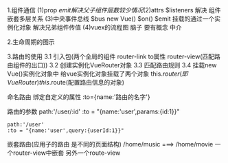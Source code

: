 1.组件通信
	(1)prop $emit 解决 父子组件 层数较少情况
	(2)$attrs $listeners 解决 组件嵌套多层关系
	(3)中央事件总线 $bus new Vue()
		$on() $emit 挂载的通过一个实例化对象 解决兄弟组件传值
	(4)vuex的流程图 脑子 要有概念 中介

2.生命周期的图示

3.路由的使用
  3.1 引入包(两个全局的组件 router-link to属性 router-view(匹配路由组件的出口))
  3.2 创建实例化VueRouter对象
  3.3 匹配路由规则
  3.4 挂载new Vue()实例化对象中	
  给vue实例化对象挂载了两个对象 this.$router (即VueRouter) this.$route(配置路由信息的对象)

  命名路由
  	绑定自定义的属性 :to={name:'路由的名字'}

  路由的参数
  	path:'/user/:id'
  	:to = "{name:'user',params:{id:1}}"

  	path:'/user'
  	:to = "{name:'user',query:{userId:1}}"	

 嵌套路由(应用子的路由 是不同的页面结构)
 	/home/music ===> /home/movie
 	一个router-view中嵌套 另外一个route-view
